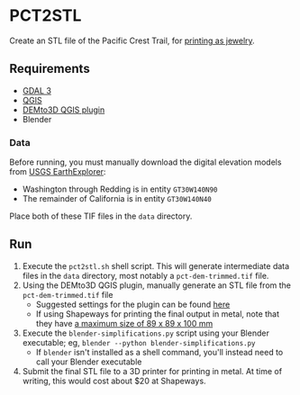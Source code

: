 # PCT2STL

Create an STL file of the Pacific Crest Trail, for [printing as jewelry](https://www.shapeways.com/business/metal-3d-printing).

## Requirements

- [GDAL 3](https://gdal.org)
- [QGIS](https://www.qgis.org/en/site/forusers/download.html)
- [DEMto3D QGIS plugin](https://demto3d.com/en/)
- Blender

### Data

Before running, you must manually download the digital elevation models from [USGS EarthExplorer](https://earthexplorer.usgs.gov):

- Washington through Redding is in entity `GT30W140N90`
- The remainder of California is in entity `GT30W140N40`

Place both of these TIF files in the `data` directory.

## Run

1. Execute the `pct2stl.sh` shell script. This will generate intermediate data files in the `data` directory, most notably a `pct-dem-trimmed.tif` file.
1. Using the DEMto3D QGIS plugin, manually generate an STL file from the `pct-dem-trimmed.tif` file
     - Suggested settings for the plugin can be found [here](https://edutechwiki.unige.ch/en/3D_printing_of_digital_elevation_models_with_QGIS#Procedure_for_using_DEMto3D)
     - If using Shapeways for printing the final output in metal, note that they have [a maximum size of 89 x 89 x 100 mm](https://www.shapeways.com/materials/bronze)
1. Execute the `blender-simplifications.py` script using your Blender executable; eg, `blender --python blender-simplifications.py`
    - If `blender` isn't installed as a shell command, you'll instead need to call your Blender executable
1. Submit the final STL file to a 3D printer for printing in metal. At time of writing, this would cost about $20 at Shapeways.
